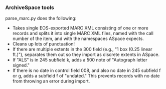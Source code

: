 ### ArchiveSpace tools

parse_marc.py does the following:

* Takes single EOS-exported MARC XML consisting of one or more records and splits it into single MARC XML files, named with the call number of the item, and with the namespaces ASpace expects.
* Cleans up lots of punctuation!
* If there are multiple extents in the 300 field (e.g., "1 box (0.25 linear ft.)"), separates them out so they import as discrete extents in ASpace.
* If "ALS" is in 245 subfield k, adds a 500 note of "Autograph letter signed."
* If there is no date in control field 008, and also no date in 245 subfield f or g, adds a subfield f of "undated." This prevents records with no date from throwing an error during import.